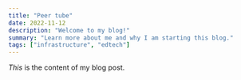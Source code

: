 ```yaml
---
title: "Peer tube"
date: 2022-11-12
description: "Welcome to my blog!"
summary: "Learn more about me and why I am starting this blog."
tags: ["infrastructure", "edtech"]
---
```

_This_ is the content of my blog post.